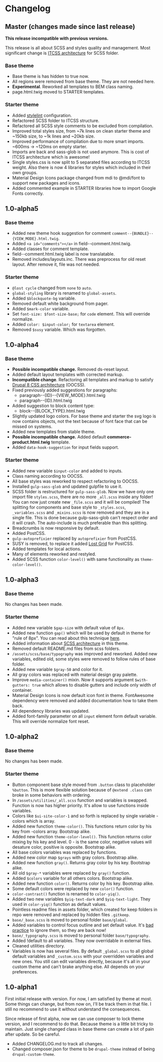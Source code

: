# Changelog

## Master (changes made since last release)

**This release incompatible with previous versions.**

This release is all about SCSS and styles quality and management. Most significant change is [ITCSS architecture](https://github.com/ahmadajmi/awesome-itcss) for SCSS folder.

### Base theme

- Base theme is has hidden to true now.
- All regions were removed from base theme. They are not needed here.
- **Experimental**. Reworked all templates to BEM class naming.
- page.html.twig moved to STARTER templates.

### Starter theme

- Added [stylelint](https://stylelint.io/) configuration.
- Refactored SCSS folder to ITCSS structure.
- Refactored all SCSS style comments to be excluded from compilation.
- Improved total styles size, from ~7k lines on clean starter theme and ~150kb size, to ~1k lines and ~20kb size.
- Improved performance of compilation due to more smart imports. ~600ms -> ~120ms on empty starter.
- Imports are back and sass-glob is not used anymore. This is cost of ITCSS architecture which is awesome!
- Single styles.css is now split to 5 separated files according to ITCSS weight. Also there is now 4 libraries for styles which included in their own groups.
- Material Design Icons package changed from mdi to @mdi/font to support new packages and icons.
- Added commented example in STARTER libraries how to import Google Fonts correctly.

## 1.0-alpha5

### Base theme

- Added new theme hook suggestion for comment `comment--{BUNDLE}--{VIEW_MODE}.html.twig`.
- Added `<a id="comments"></a>` in field--comment.html.twig.
- Added classes for comment template.
- field--comment.html.twig label is now translatable.
- Removed includes/layouts.inc. There was preprocess for old reset layout. After remove it, file was not needed.

### Starter theme

- `@lost cycle` changed from `none` to `auto`.
- `global-styling` library is renamed to `global-assets`.
- Added `$blockquote-bg` variable.
- Removed default white background from pager.
- Added `$mark-color` variable.
- Set `font-size: $font-size-base;` for `code` element. This will override normalize.
- Added `color: $input-color;` for `textarea` element.
- Removed `$susy` variable. Which was forgotten.

## 1.0-alpha4

### Base theme

- **Possible incompatible change.** Removed ds-reset layout.
- Added default layout templates with corrected markup.
- **Incompatible change**. Refactoring all templates and markup to satisfy [Drupal 8 CSS architecture](https://www.drupal.org/docs/develop/standards/css/css-architecture-for-drupal-8) (OOCSS).
- Fixed previously added suggestions for paragraphs:
  - paragraph--{ID}--{VIEW_MODE}.html.twig
  - paragraph--{ID}.html.twig
- Added suggestion to block content type:
  - block--{BLOCK_TYPE}.html.twig
- Slightly updated logo colors. For base theme and starter the svg logo is now contains objects, not the text because of font face that can be missed on systems.
- Added new templates from stable theme.
- **Possible incompatible change.** Added default **commerce-product.html.twig** template.
- Added `data-hook-suggestion` for input fields support.

### Starter theme

- Added new variable `$input-color` and added to inputs.
- Class naming according to OOCSS.
- All base styles was reworked to respect refactoring to OOCSS.
- Installed `gulp-sass-glob` and updated gulpfile to use it.
- SCSS folder is restructured for `gulp-sass-glob`. Now we have only one import file `styles.scss`, there are no more `_all.scss` inside any folder! You can now just create new `_file.scss` and it will be compiled! The splitting for components and base style to `_styles.scss`, `_variables.scss` and `_mixins.scss` is now removed and they are in a single file. This is done because gulp-sass-glob can't respect order and it will crash. The auto-include is much preferable than this splitting.
- Breadcrumbs is now responsive by default.
- Added PostCSS.
- `gulp-autoprefixier` replaced by `autoprefixier` from PostCSS.
- SUSY is removed, to replace it added [Lost Grid](http://lostgrid.org) for PostCSS.
- Added templates for local actions.
- Many of elements reworked and restyled.
- Added SCSS function `color-level()` with same functionality as `theme-color-level()`.

## 1.0-alpha3

### Base theme

No changes has been made.

### Starter theme

- Added new variable `$gap-size` with default value of `8px`.
- Added new function `gap()` which will be used by default in theme for "rule of 8px". You can read about this technique [here](https://medium.com/wayfair-design/more-padding-please-b95e19422acc).
- Added information about [SCSS architecture](docs/scss-architecture.md) in this theme.
- Removed default README.md files from scss folders.
- `/assets/scss/base/typography` was improved and reworked. Added new variables, edited old, some styles were removed to follow rules of base folder.
- Added new variable `$gray-50` and color for it.
- All gray colors was replaced with material design gray palette.
- Improve `media-container()` mixin. Now it supports argument `$with-gutters: true` which allows to disable gutters and include only width of container.
- Material Design Icons is now default icon font in theme. FontAwesome dependency were removed and added documentation how to take them back.
- All dependency libraries was updated.
- Added font-family parameter on all `input` element form default variable. This will override normalize font reset.

## 1.0-alpha2

### Base theme

No changes has been made.

### Starter theme

- Button component base style moved from `.button` class to placeholder `%button`. This is more flexible solution because of `@extend .class` can broke in some behaviors with ordering.
- In `/assets/utilities/_all.scss` function and variables is swapped. Function is now has higher priority. It's allow to use functions inside variables.
- Colors like `$ui-site-color-1` and so forth is replaced by single variable -colors which is array.
- Added new function `theme-color()`. This functions return color by his key from -colors array. Bootstrap alike.
- Added new function `theme-color-level()`. This function returns color mixing by his key and level. 0 - is the same color, negative values will desature color, positive is opposite. Bootstrap alike.
- All base colors variables was replaced by functions.
- Added new color map `$grays` with gray colors. Bootstrap alike.
- Added new function `gray()`. Returns gray color by his key. Bootstrap alike.
- All old `$gray-*` variables were replaced by `gray()` function.
- Added `$colors` variable for all others colors. Bootstrap alike.
- Added new function `color()`. Returns color by his key. Bootstrap alike.
- Some default colors were replaced by new `color()` function.
- `color-contrast()` function is renamed to `color-yiq()`.
- Added two new variables `$yiq-text-dark` and `$yiq-text-light`. They used in `color-yiq()` function as default values.
- Pointless readme files in assets folder, which created for keep folders in repo were removed and replaced by hidden files `.gitkeep`.
- `base/_base.scss` is moved to personal folder `base/global`.
- Added variables to control focus outline and set default value. It's [bad practice](http://www.outlinenone.com) to ignore them, so they are back now!
- `base/_typography.scss` is moved to personal folder `base/typography`.
- Added !default to all variables. They now overridable in external files.
- Cleaned utilities directory.
- Variables is now has several files. By default `_global.scss` to all global default variables and `_custom.scss` with your overridden variables and new ones. You still can edit variables directly, because it's all in your custom theme and can't brake anything else. All depends on your preferences.

## 1.0-alpha1

First initial release with version. For now, I am satisfied by theme at most. Some things can change, but from now on, I'll be track them in that file. I still no recommend to use it without understand the consequences. 

Since release of first alpha, now we can use composer to lock theme version, and I recommend to do that. Because theme is a little bit tricky to maintain. Just single changed class in base theme can create a lot of pain after update. So be careful.

- Added CHANGELOG.md to track all changes.
- Changed composer.json for theme to be `drupal-theme` instead of being `drupal-custom-theme`.
